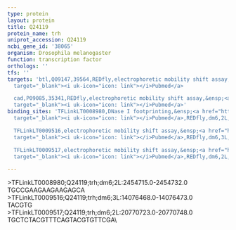 ```yaml
---
type: protein
layout: protein
title: Q24119
protein_name: trh
uniprot_accession: Q24119
ncbi_gene_id: '38065'
organism: Drosophila melanogaster
function: transcription factor
orthologs: ''
tfs: ''
targets: 'btl,Q09147,39564,REDfly,electrophoretic mobility shift assay,&ensp;<a href="https://www.ncbi.nlm.nih.gov/pubmed/?term=9374395%5Buid%5D+OR+20965965%5Buid%5D"
  target="_blank"><i uk-icon="icon: link"></i>Pubmed</a>

  cad,P09085,35341,REDfly,electrophoretic mobility shift assay,&ensp;<a href="https://www.ncbi.nlm.nih.gov/pubmed/?term=17207870%5Buid%5D+OR+20965965%5Buid%5D"
  target="_blank"><i uk-icon="icon: link"></i>Pubmed</a>'
binding_sites: 'TFLinkLT0008980,DNase I footprinting,&ensp;<a href="https://www.ncbi.nlm.nih.gov/pubmed/?term=7791801%5Buid%5D"
  target="_blank"><i uk-icon="icon: link"></i>Pubmed</a>,REDfly,dm6,2L,2454715,2454732,-

  TFLinkLT0009516,electrophoretic mobility shift assay,&ensp;<a href="https://www.ncbi.nlm.nih.gov/pubmed/?term=9374395%5Buid%5D"
  target="_blank"><i uk-icon="icon: link"></i>Pubmed</a>,REDfly,dm6,3L,14076468,14076473,-

  TFLinkLT0009517,electrophoretic mobility shift assay,&ensp;<a href="https://www.ncbi.nlm.nih.gov/pubmed/?term=17207870%5Buid%5D"
  target="_blank"><i uk-icon="icon: link"></i>Pubmed</a>,REDfly,dm6,2L,20770723,20770748,-'

---
```

\>TFLinkLT0008980;Q24119;trh;dm6;2L:2454715.0-2454732.0\TGCCGAAGAAGAAGAGCA\\>TFLinkLT0009516;Q24119;trh;dm6;3L:14076468.0-14076473.0\TACGTG\\>TFLinkLT0009517;Q24119;trh;dm6;2L:20770723.0-20770748.0\TGCTCTACGTTTCAGTACGTGTTCGA\